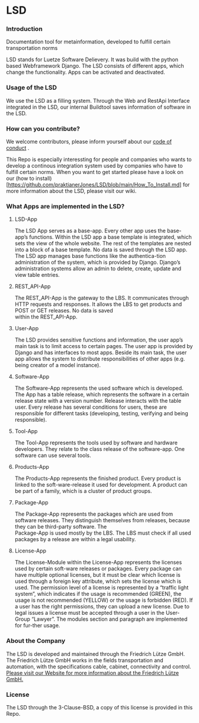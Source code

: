 # LSD 
### Introduction 
Documentation tool for metainformation, developed to fulfill certain transportation norms

LSD stands for Luetze Software Delievery. It was build with the python based Webframework Django. 
The LSD consists of different apps, which change the functionality. 
Apps can be activated and deactivated. 

### Usage of the LSD
We use the LSD as a filling system. Through the Web and RestApi Interface integrated in the LSD, our internal Buildtool saves information of software in the LSD. 

### How can you contribute? 
We welcome contributors, please inform yourself about our [code of conduct](https://github.com/praktianerJones/LSD/blob/main/CODE_OF_CONDUCT.md) .

This Repo is especially interessting for people and companies who wants to develop a continous integration system used by companies who have to fulfill certain norms. 
When you want to get started please have a look on our (how to install)[https://github.com/praktianerJones/LSD/blob/main/How_To_Install.md] for more information about the LSD, please visit our wiki. 

### What Apps are implemented in the LSD?

1. LSD-App

   The LSD App serves as a base-app. Every other app uses the base-app’s functions. Within the LSD app a base template is integrated, which sets the view of the whole website. 
The rest of the templates are nested into a block of a base template. No data is saved through the LSD app. The LSD app manages base functions like the authentica-tion 
administration of the system, which is provided by Django. Django’s administration systems allow an admin to delete, create, update and view table entries.  

2. REST_API-App

   The REST_API-App is the gateway to the LBS. It communicates through HTTP requests and responses. It allows the LBS to get products and POST or GET releases. No data is saved   
   within the REST_API-App. 
   
3. User-App

   The LSD provides sensitive functions and information, the user app’s main task is to limit access to certain pages. The user app is provided by Django and has interfaces to 
   most apps. Beside its main task, the user app allows the system to distribute responsibilities of other apps (e.g. being creator of a model instance).  
   
4. Software-App

   The Software-App represents the used software which is developed. The App has a table release, which represents the software in a certain release state with a version number. 
   Release interacts with the table user. Every release has several conditions for users, these are responsible for different tasks (developing, testing, verifying and being 
   responsible).  
   
5. Tool-App

   The Tool-App represents the tools used by software and hardware developers. They relate to the class release of the software-app. One software can use several tools.  
   
6. Products-App

   The Products-App represents the finished product. Every product is linked to the soft-ware-release it used for development. A product can be part of a family, which is a 
   cluster of product groups.
   
7. Package-App

   The Package-App represents the packages which are used from software releases. They distinguish themselves from releases, because they can be third-party software. The  
   Package-App is used mostly by the LBS. The LBS must check if all used packages by a release are within a legal usability.
   

8. License-App

   The License-Module within the License-App represents the licenses used by certain soft-ware releases or packages. Every package can have multiple optional licenses, but it 
   must be clear which license is used through a foreign key attribute, which sets the license which is used. The permission level of a license is represented by a “traffic 
   light system”, which indicates if the usage is recommended (GREEN), the usage is not recommended (YELLOW) or the usage is forbidden (RED). If a user has the right 
   permissions, they can upload a new license. Due to legal issues a license must be accepted through a user in the User-Group “Lawyer”. The modules section and paragraph are 
   implemented for fur-ther usage.  


### About the Company
The LSD is developed and maintained through the Friedrich Lütze GmbH. The Friedrich Lütze GmbH works in the fields transportation and automation, with the specifications cable, cabinet, connectivity and control. 
[Please visit our Website for more information about the Friedrich Lütze GmbH.](https://www.luetze.com/de-de/)

### License
The LSD through the 3-Clause-BSD, a copy of this license is provided in this Repo. 
